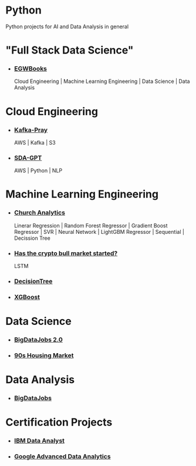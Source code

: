 # Python

Python projects for AI and Data Analysis in general

# "Full Stack Data Science"
- ### [EGWBooks](https://github.com/jorgegabrielvm/Python/tree/main/egwbooks)
  Cloud Engineering | Machine Learning Engineering | Data Science | Data Analysis

# Cloud Engineering
- ### [Kafka-Pray](https://github.com/jorgegabrielvm/Python/tree/main/Kafka-pray)
  AWS | Kafka | S3 
- ### [SDA-GPT](https://github.com/jorgegabrielvm/Python/tree/main/SDA-GPT)
  AWS | Python | NLP

# Machine Learning Engineering
- ### [Church Analytics](https://github.com/jorgegabrielvm/Python/tree/main/Church%20Analytics)
  Linerar Regression | Random Forest Regressor | Gradient Boost Regressor | SVR | Neural Network | LightGBM Regressor | Sequential | Decission Tree 
- ### [Has the crypto bull market started?](https://github.com/jorgegabrielvm/Python/tree/main/ML/LSTM)
  LSTM
- ### [DecisionTree](https://github.com/jorgegabrielvm/Python/tree/main/ML/DecisionTree)
- ### [XGBoost](https://github.com/jorgegabrielvm/Python/tree/main/ML/XGBoost)

# Data Science
- ### [BigDataJobs 2.0](https://github.com/jorgegabrielvm/Python/tree/main/BigDataJobs2)
- ### [90s Housing Market](https://github.com/jorgegabrielvm/Python/tree/main/90s%20Housing%20Market)

# Data Analysis
- ### [BigDataJobs](https://github.com/jorgegabrielvm/Python/tree/main/BigDataJobs)

# Certification Projects
- ### [IBM Data Analyst](https://github.com/jorgegabrielvm/Python/tree/main/IBM)
- ### [Google Advanced Data Analytics](https://github.com/jorgegabrielvm/Python/tree/main/Google)
